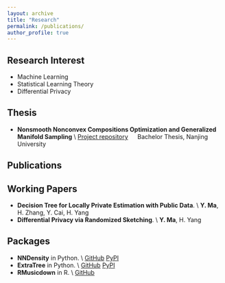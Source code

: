 ```yaml
---
layout: archive
title: "Research"
permalink: /publications/
author_profile: true
---
```



Research Interest
---

- Machine Learning 
- Statistical Learning Theory
- Differential Privacy


Thesis
---

- **Nonsmooth Nonconvex Compositions Optimization and Generalized Manifold Sampling** \\
[Project repository](https://github.com/Karlmyh/ManifoldSampling) &emsp;  Bachelor Thesis, Nanjing University


Publications
---


Working Papers
---

- **Decision Tree for Locally Private Estimation with Public Data**. \\
**Y. Ma**, H. Zhang, Y. Cai, H. Yang 
- **Differential Privacy via Randomized Sketching**. \\
**Y. Ma**, H. Yang 

Packages
---

- **NNDensity** in Python. \\ 
[GitHub](https://github.com/Karlmyh/NNDensity)  [PyPI](https://pypi.org/project/NNDensity/)
- **ExtraTree** in Python. \\ 
[GitHub](https://github.com/Karlmyh/ExtraTree)  [PyPI](https://pypi.org/project/ExtraTree/)
- **RMusicdown** in R. \\
[GitHub](https://github.com/Karlmyh/RMusicDown) 





<!-- {% if author.googlescholar %}
  You can also find my articles on <u><a href="{{author.googlescholar}}">my Google Scholar profile</a>.</u>
{% endif %}

{% include base_path %}

{% for post in site.publications reversed %}
  {% include archive-single.html %}
{% endfor %} -->
